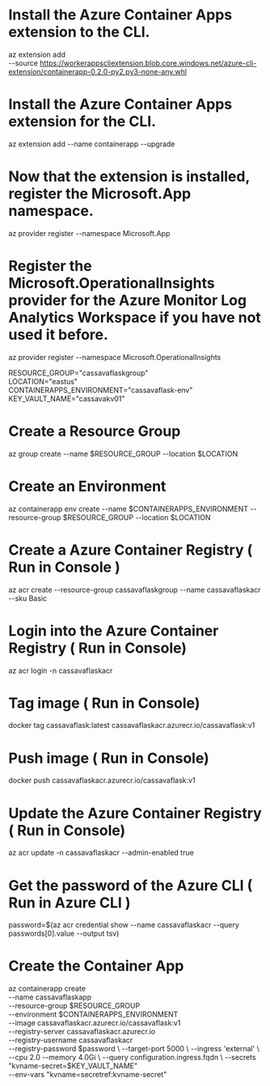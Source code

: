# Install the Azure Container Apps extension to the CLI.         
az extension add \
  --source https://workerappscliextension.blob.core.windows.net/azure-cli-extension/containerapp-0.2.0-py2.py3-none-any.whl      
  
# Install the Azure Container Apps extension for the CLI.
az extension add --name containerapp --upgrade

# Now that the extension is installed, register the Microsoft.App namespace.
az provider register --namespace Microsoft.App

# Register the Microsoft.OperationalInsights provider for the Azure Monitor Log Analytics Workspace if you have not used it before.
az provider register --namespace Microsoft.OperationalInsights       

RESOURCE_GROUP="cassavaflaskgroup"         
LOCATION="eastus"                 
CONTAINERAPPS_ENVIRONMENT="cassavaflask-env"  
KEY_VAULT_NAME="cassavakv01"

# Create a Resource Group           
az group create --name $RESOURCE_GROUP --location $LOCATION

# Create an Environment
az containerapp env create --name $CONTAINERAPPS_ENVIRONMENT --resource-group $RESOURCE_GROUP --location $LOCATION

# Create a Azure Container Registry   ( Run in Console )   
az acr create --resource-group cassavaflaskgroup --name cassavaflaskacr --sku Basic 

# Login into the Azure Container Registry ( Run in Console)     
az acr login -n cassavaflaskacr   

# Tag image ( Run in Console)      

docker tag cassavaflask:latest cassavaflaskacr.azurecr.io/cassavaflask:v1   

# Push image ( Run in Console)    
docker push cassavaflaskacr.azurecr.io/cassavaflask:v1

# Update the  Azure Container Registry ( Run in Console) 
az acr update -n cassavaflaskacr --admin-enabled true       

# Get the password of the Azure CLI ( Run in Azure CLI )   
password=$(az acr credential show --name cassavaflaskacr --query passwords[0].value --output tsv)

# Create the Container App           
az containerapp create \
--name cassavaflaskapp \
--resource-group $RESOURCE_GROUP \
--environment $CONTAINERAPPS_ENVIRONMENT \
--image cassavaflaskacr.azurecr.io/cassavaflask:v1  \
--registry-server cassavaflaskacr.azurecr.io \
--registry-username cassavaflaskacr \
--registry-password $password  \
--target-port 5000 \
--ingress 'external' \
--cpu 2.0 --memory 4.0Gi \
--query configuration.ingress.fqdn \
--secrets "kvname-secret=$KEY_VAULT_NAME" \
--env-vars "kvname=secretref:kvname-secret"